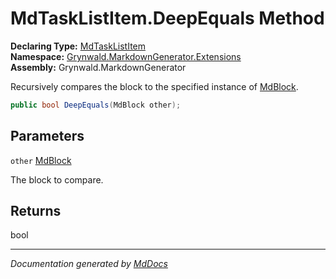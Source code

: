 ﻿<!--  
  <auto-generated>   
    The contents of this file were generated by a tool.  
    Changes to this file may be list if the file is regenerated  
  </auto-generated>   
-->

# MdTaskListItem.DeepEquals Method

**Declaring Type:** [MdTaskListItem](../index.md)  
**Namespace:** [Grynwald.MarkdownGenerator.Extensions](../../index.md)  
**Assembly:** Grynwald.MarkdownGenerator

Recursively compares the block to the specified instance of [MdBlock](../../../MdBlock/index.md).

```csharp
public bool DeepEquals(MdBlock other);
```

## Parameters

`other`  [MdBlock](../../../MdBlock/index.md)

The block to compare.

## Returns

bool

___

*Documentation generated by [MdDocs](https://github.com/ap0llo/mddocs)*
